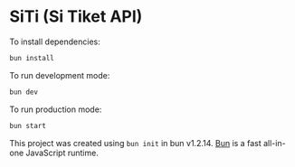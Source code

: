 # SiTi (Si Tiket API)

To install dependencies:

```bash
bun install
```

To run development mode:

```bash
bun dev
```

To run production mode:

```bash
bun start
```

This project was created using `bun init` in bun v1.2.14. [Bun](https://bun.sh) is a fast all-in-one JavaScript runtime.
